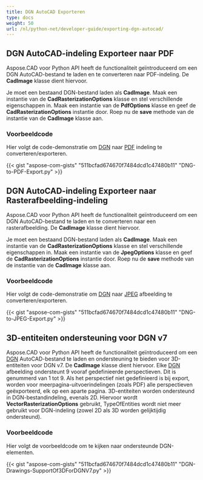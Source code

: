 ```yaml
---
title: DGN AutoCAD Exporteren
type: docs
weight: 50
url: /nl/python-net/developer-guide/exporting-dgn-autocad/
---
```


## **DGN AutoCAD-indeling Exporteer naar PDF**

Aspose.CAD voor Python API heeft de functionaliteit geïntroduceerd om een DGN AutoCAD-bestand te laden en te converteren naar PDF-indeling. De **CadImage** klasse dient hiervoor.

Je moet een bestaand DGN-bestand laden als **CadImage**. Maak een instantie van de **CadRasterizationOptions** klasse en stel verschillende eigenschappen in. Maak een instantie van de **PdfOptions** klasse en geef de **CadRasterizationOptions** instantie door. Roep nu de **save** methode van de instantie van de **CadImage** klasse aan.

### Voorbeeldcode

Hier volgt de code-demonstratie om [DGN](https://docs.fileformat.com/cad/dgn/) naar [PDF](https://docs.fileformat.com/pdf/) indeling te converteren/exporteren.


{{< gist "aspose-com-gists" "511bcfad674670f7484dcd1c47480b11" "DNG-to-PDF-Export.py" >}}


## **DGN AutoCAD-indeling Exporteer naar Rasterafbeelding-indeling**

Aspose.CAD voor Python API heeft de functionaliteit geïntroduceerd om een DGN AutoCAD-bestand te laden en te converteren naar een rasterafbeelding. De **CadImage** klasse dient hiervoor.

Je moet een bestaand DGN-bestand laden als **CadImage**. Maak een instantie van de **CadRasterizationOptions** klasse en stel verschillende eigenschappen in. Maak een instantie van de **JpegOptions** klasse en geef de **CadRasterizationOptions** instantie door. Roep nu de **save** methode van de instantie van de **CadImage** klasse aan.

### Voorbeeldcode

Hier volgt de code-demonstratie om [DGN](https://docs.fileformat.com/cad/dgn/) naar [JPEG](https://docs.fileformat.com/image/jpeg/) afbeelding te converteren/exporteren.

{{< gist "aspose-com-gists" "511bcfad674670f7484dcd1c47480b11" "DNG-to-JPEG-Export.py" >}}

## **3D-entiteiten ondersteuning voor DGN v7**

Aspose.CAD voor Python API heeft de functionaliteit geïntroduceerd om een [DGN](https://docs.fileformat.com/cad/dgn/) AutoCAD-bestand te laden en ondersteuning te bieden voor 3D-entiteiten voor DGN v7. De **CadImage** klasse dient hiervoor. Elke [DGN](https://docs.fileformat.com/cad/dgn/) afbeelding ondersteunt 9 vooraf gedefinieerde perspectieven. Dit is genummerd van 1 tot 9. Als het perspectief niet gedefinieerd is bij export, worden voor meerpagina-uitvoerindelingen (zoals PDF) alle perspectieven geëxporteerd, elk op een aparte pagina. 3D-entiteiten worden ondersteund in DGN-bestandindeling, evenals 2D. Hiervoor wordt **VectorRasterizationOptions** gebruikt, TypeOfEntities wordt niet meer gebruikt voor DGN-indeling (zowel 2D als 3D worden gelijktijdig ondersteund).

### Voorbeeldcode

Hier volgt de voorbeeldcode om te kijken naar ondersteunde DGN-elementen.


{{< gist "aspose-com-gists" "511bcfad674670f7484dcd1c47480b11" "DGN-Drawings-SupportOf3DForDGNV7.py" >}}
